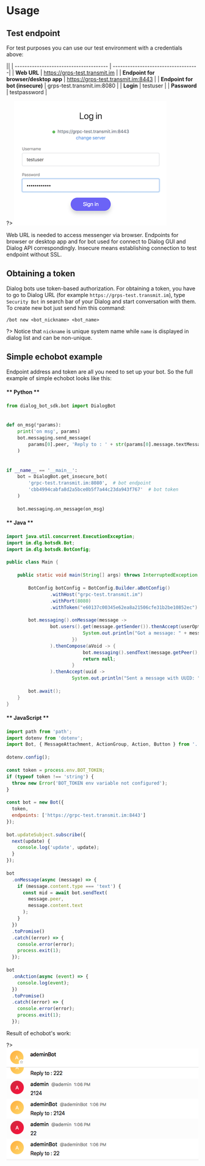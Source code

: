 # Usage

## Test endpoint

For test purposes you can use our test environment with a credentials above:

||
| -------------------------------------- | -----------------------------------|
| **Web URL**                            | https://grps-test.transmit.im      |
| **Endpoint for browser/desktop app**   | https://grps-test.transmit.im:8443 |
| **Endpoint for bot (insecure)**        | grps-test.transmit.im:8080         |
| **Login**                              | testuser                           |
| **Password**                           | testpassword                       |

?> ![](bots_login_screen.png)

Web URL is needed to access messenger via browser. Endpoints for browser or desktop app and
for bot used for connect to Dialog GUI and Dialog API correspondingly. Insecure means establishing
connection to test endpoint without SSL.  

## Obtaining a token

Dialog bots use token-based authorization. For obtaining a token,
you have to go to Dialog URL (for example ``https://grps-test.transmit.im``),
type ``Security Bot`` in search bar of your Dialog and start conversation with them.
To create new bot just send him this command:
```
/bot new <bot_nickname> <bot_name>
```
?> Notice that `nickname` is unique system name while `name` is displayed in dialog
list and can be non-unique.

## Simple echobot example
Endpoint address and token are all you need to set up your bot. So the full example of simple echobot looks like this:

<!-- tabs:start -->

#### ** Python **

```python
from dialog_bot_sdk.bot import DialogBot


def on_msg(*params):
    print('on msg', params)
    bot.messaging.send_message(
        params[0].peer, 'Reply to : ' + str(params[0].message.textMessage.text)
    )


if __name__ == '__main__':
    bot = DialogBot.get_insecure_bot(
        'grpc-test.transmit.im:8080',  # bot endpoint
        'cbb4994cabfa8d2a5bce0b5f7a44c23da943f767'  # bot token
    )

    bot.messaging.on_message(on_msg)

```

#### ** Java **

```java
import java.util.concurrent.ExecutionException;
import im.dlg.botsdk.Bot;
import im.dlg.botsdk.BotConfig;

public class Main {

    public static void main(String[] args) throws InterruptedException, ExecutionException {

        BotConfig botConfig = BotConfig.Builder.aBotConfig()
                .withHost("grpc-test.transmit.im")
                .withPort(8080)
                .withToken("e60137c00345e62ea8a21506cfe31b2be10852ec").build();

        bot.messaging().onMessage(message ->
                bot.users().get(message.getSender()).thenAccept(userOpt -> userOpt.ifPresent(user -> {
                            System.out.println("Got a message: " + message.getText() + " from user: " + user.getName());
                        })
                ).thenCompose(aVoid -> {
                            bot.messaging().sendText(message.getPeer(), "Reply to : " + message.getMessageContent().toString());
                            return null;
                        }
                ).thenAccept(uuid ->
                        System.out.println("Sent a message with UUID: " + uuid)));

        bot.await();
    }
}
```

#### ** JavaScript **

```javascript
import path from 'path';
import dotenv from 'dotenv';
import Bot, { MessageAttachment, ActionGroup, Action, Button } from '../src';

dotenv.config();

const token = process.env.BOT_TOKEN;
if (typeof token !== 'string') {
  throw new Error('BOT_TOKEN env variable not configured');
}

const bot = new Bot({
  token,
  endpoints: ['https://grpc-test.transmit.im:8443']
});

bot.updateSubject.subscribe({
  next(update) {
    console.log('update', update);
  }
});

bot
  .onMessage(async (message) => {
    if (message.content.type === 'text') {
      const mid = await bot.sendText(
        message.peer,
        message.content.text
      );
    }
  })
  .toPromise()
  .catch((error) => {
    console.error(error);
    process.exit(1);
  });

bot
  .onAction(async (event) => {
    console.log(event);
  })
  .toPromise()
  .catch((error) => {
    console.error(error);
    process.exit(1);
  });
```

<!-- tabs:end -->

Result of echobot's work:

?> ![](bots_ping_pong_example.png)
